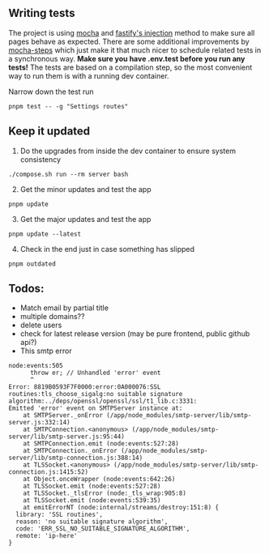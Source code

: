 ## Writing tests

The project is using [mocha](https://mochajs.org/) and [fastify's injection](https://www.fastify.io/docs/latest/Guides/Testing) method to make sure all pages behave as expected. There are some additional improvements by [mocha-steps](https://www.npmjs.com/package/mocha-steps) which just make it that much nicer to schedule related tests in a synchronous way. **Make sure you have .env.test before you run any tests!** The tests are based on a
compilation step, so the most convenient way to run them is with a running dev container.

Narrow down the test run
```
pnpm test -- -g "Settings routes"
```

## Keep it updated

1. Do the upgrades from inside the dev container to ensure system consistency

```
./compose.sh run --rm server bash
```

2. Get the minor updates and test the app

```
pnpm update
```

3. Get the major updates and test the app

```
pnpm update --latest
```

4. Check in the end just in case something has slipped

```
pnpm outdated
```


## Todos:

- Match email by partial title
- multiple domains??
- delete users
- check for latest release version (may be pure frontend, public github api?)
- This smtp error

```
node:events:505
      throw er; // Unhandled 'error' event
      ^
Error: 8819B0593F7F0000:error:0A000076:SSL routines:tls_choose_sigalg:no suitable signature algorithm:../deps/openssl/openssl/ssl/t1_lib.c:3331:
Emitted 'error' event on SMTPServer instance at:
    at SMTPServer._onError (/app/node_modules/smtp-server/lib/smtp-server.js:332:14)
    at SMTPConnection.<anonymous> (/app/node_modules/smtp-server/lib/smtp-server.js:95:44)
    at SMTPConnection.emit (node:events:527:28)
    at SMTPConnection._onError (/app/node_modules/smtp-server/lib/smtp-connection.js:388:14)
    at TLSSocket.<anonymous> (/app/node_modules/smtp-server/lib/smtp-connection.js:1415:52)
    at Object.onceWrapper (node:events:642:26)
    at TLSSocket.emit (node:events:527:28)
    at TLSSocket._tlsError (node:_tls_wrap:905:8)
    at TLSSocket.emit (node:events:539:35)
    at emitErrorNT (node:internal/streams/destroy:151:8) {
  library: 'SSL routines',
  reason: 'no suitable signature algorithm',
  code: 'ERR_SSL_NO_SUITABLE_SIGNATURE_ALGORITHM',
  remote: 'ip-here'
}
```